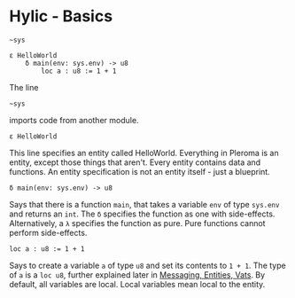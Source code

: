 # Hylic - Basics

```
~sys

ε HelloWorld
	δ main(env: sys.env) -> u8
		loc a : u8 := 1 + 1
```

The line
```
~sys
```
imports code from another module.

```
ε HelloWorld
```

This line specifies an entity called HelloWorld.  Everything in Pleroma is an entity, except those things that aren't.
Every entity contains data and functions.  An entity specification is not an entity itself - just a blueprint.

```
δ main(env: sys.env) -> u8
```

Says that there is a function `main`, that takes a variable `env` of type `sys.env` and returns an `int`.
The `δ` specifies the function as one with side-effects.  Alternatively, a `λ` specifies the function as pure.  Pure functions cannot perform side-effects.

```
loc a : u8 := 1 + 1
```
Says to create a variable `a` of type `u8` and set its contents to `1 + 1`.  The type of `a` is a `loc u8`, further explained later in [Messaging, Entities, Vats](./hylic/messaging.md).  By default, all variables are local.  Local variables mean local to the entity.
